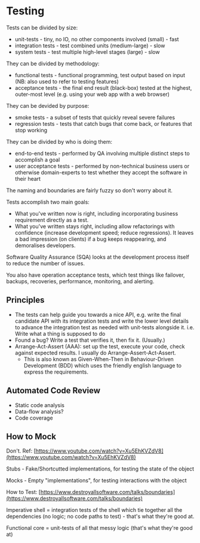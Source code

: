# Testing

Tests can be divided by size:

* unit-tests - tiny, no IO, no other components involved \(small\) - fast
* integration tests - test combined units \(medium-large\) - slow
* system tests - test multiple high-level stages \(large\) - slow

They can be divided by methodology:

* functional tests - functional programming, test output based on input \(NB: also used to refer to testing features\)
* acceptance tests - the final end result \(black-box\) tested at the highest, outer-most level \(e.g. using your web app with a web browser\)

They can be devided by purpose:

* smoke tests - a subset of tests that quickly reveal severe failures
* regression tests - tests that catch bugs that come back, or features that stop working

They can be divided by who is doing them:

* end-to-end tests - performed by QA involving multiple distinct steps to accomplish a goal
* user acceptance tests - performed by non-technical business users or otherwise domain-experts to test whether they accept the software in their heart

The naming and boundaries are fairly fuzzy so don't worry about it.

Tests accomplish two main goals:

* What you've written now is right, including incorporating business requirement directly as a test.
* What you've written stays right, including allow refactorings with confidence \(increase development speed; reduce regressions\). It leaves a bad impression \(on clients\) if a bug keeps reappearing, and demoralises developers.

Software Quality Assurance \(SQA\) looks at the development process itself to reduce the number of issues.

You also have operation acceptance tests, which test things like failover, backups, recoveries, performance, monitoring, and alerting.

## Principles

* The tests can help guide you towards a nice API, e.g. write the final candidate API with its integration tests and write the lower level details to advance the integration test as needed with unit-tests alongside it. i.e. Write what a thing is supposed to do
* Found a bug? Write a test that verifies it, then fix it. \(Usually.\)
* Arrange-Act-Assert \(AAA\): set up the test, execute your code, check against expected results. I usually do Arrange-Assert-Act-Assert.
  * This is also known as Given-When-Then in Behaviour-Driven Development \(BDD\) which uses the friendly english language to express the requirements.

## Automated Code Review

* Static code analysis
* Data-flow analysis?
* Code coverage

## How to Mock

Don't. Ref: [https://www.youtube.com/watch?v=Xu5EhKVZdV8](https://www.youtube.com/watch?v=Xu5EhKVZdV8)

Stubs - Fake/Shortcutted implementations, for testing the state of the object

Mocks - Empty "implementations", for testing interactions with the object

How to Test: [https://www.destroyallsoftware.com/talks/boundaries](https://www.destroyallsoftware.com/talks/boundaries)

Imperative shell = integration tests of the shell which tie together all the dependencies \(no logic; no code paths to test\) - that's what they're good at.

Functional core = unit-tests of all that messy logic \(that's what they're good at\)

